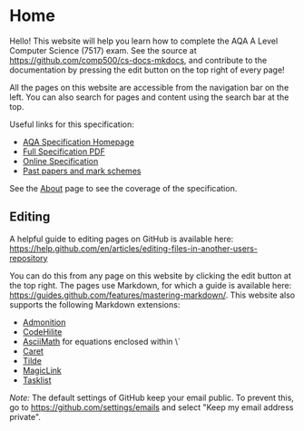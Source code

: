 # Home
Hello! This website will help you learn how to complete the AQA A Level Computer Science (7517) exam. See the source at https://github.com/comp500/cs-docs-mkdocs, and contribute to the documentation by pressing the edit button on the top right of every page!

All the pages on this website are accessible from the navigation bar on the left. You can also search for pages and content using the search bar at the top.

Useful links for this specification:

- [AQA Specification Homepage](https://www.aqa.org.uk/subjects/computer-science-and-it/as-and-a-level/computer-science-7516-7517)
- [Full Specification PDF](https://filestore.aqa.org.uk/resources/computing/specifications/AQA-7516-7517-SP-2015.PDF)
- [Online Specification](https://www.aqa.org.uk/subjects/computer-science-and-it/as-and-a-level/computer-science-7516-7517/subject-content-a-level)
- [Past papers and mark schemes](https://www.aqa.org.uk/subjects/computer-science-and-it/as-and-a-level/computer-science-7516-7517/assessment-resources)

See the [About](about) page to see the coverage of the specification.

## Editing
A helpful guide to editing pages on GitHub is available here: https://help.github.com/en/articles/editing-files-in-another-users-repository

You can do this from any page on this website by clicking the edit button at the top right. The pages use Markdown, for which a guide is available here: https://guides.github.com/features/mastering-markdown/. This website also supports the following Markdown extensions:

- [Admonition](https://squidfunk.github.io/mkdocs-material/extensions/admonition/)
- [CodeHilite](https://squidfunk.github.io/mkdocs-material/extensions/codehilite/)
- [AsciiMath](http://asciimath.org/) for equations enclosed within \\`
- [Caret](https://squidfunk.github.io/mkdocs-material/extensions/pymdown/#caret)
- [Tilde](https://squidfunk.github.io/mkdocs-material/extensions/pymdown/#tilde)
- [MagicLink](https://squidfunk.github.io/mkdocs-material/extensions/pymdown/#magiclink)
- [Tasklist](https://squidfunk.github.io/mkdocs-material/extensions/pymdown/#tasklist)

*Note:* The default settings of GitHub keep your email public. To prevent this, go to https://github.com/settings/emails and select "Keep my email address private".

<!-- According to all known laws of aviation, there is no way that a bee should be able to fly. Its wings are too small to get its fat little body off the ground. The bee, of course, flies anyway. Because bees don’t care what humans think is impossible.” SEQ. 75 - “INTRO TO BARRY” INT. BENSON HOUSE - DAY ANGLE ON: Sneakers on the ground. Camera PANS UP to reveal BARRY BENSON’S BEDROOM ANGLE ON: Barry’s hand flipping through different sweaters in his closet. BARRY Yellow black, yellow black, yellow black, yellow black, yellow black, yellow black...oohh, black and yellow... ANGLE ON: Barry wearing the sweater he picked, looking in the mirror. BARRY (CONT’D) Yeah, let’s shake it up a little. He picks the black and yellow one. He then goes to the sink, takes the top off a CONTAINER OF HONEY, and puts some honey into his hair. He squirts some in his mouth and gargles. Then he takes the lid off the bottle, and rolls some on like deodorant. CUT TO: INT. BENSON HOUSE KITCHEN - CONTINUOUS Barry’s mother, JANET BENSON, yells up at Barry. JANET BENSON Barry, breakfast is ready! -->
